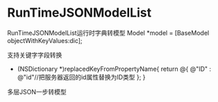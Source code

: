 # RunTimeJSONModelList
RunTimeJSONModelList运行时字典转模型
Model *model = [BaseModel objectWithKeyValues:dic];

支持关键字字段转换
+ (NSDictionary *)replacedKeyFromPropertyName{
return @{
@"ID" : @"id"//把服务器返回的id属性替换为ID类型
};
}

多层JSON一步转模型
